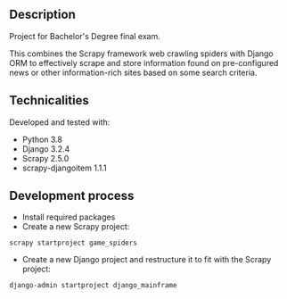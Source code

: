## Description
Project for Bachelor's Degree final exam.

This combines the Scrapy framework web crawling spiders with Django ORM to effectively scrape and store information 
found on pre-configured news or other information-rich sites based on some search criteria.

## Technicalities
Developed and tested with:
-  Python 3.8
-  Django 3.2.4
-  Scrapy 2.5.0
-  scrapy-djangoitem 1.1.1

## Development process
- Install required packages
- Create a new Scrapy project:
```angular2html
scrapy startproject game_spiders
```
- Create a new Django project and restructure it to fit with the Scrapy project:
```angular2html
django-admin startproject django_mainframe
```